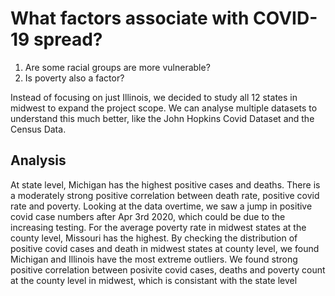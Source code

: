 # What factors associate with COVID-19 spread?
  1. Are some racial groups are more vulnerable?
  2. Is poverty also a factor?

Instead of focusing on just Illinois, we decided to study all 12 states in midwest to expand the project scope.
We can analyse multiple datasets to understand this much better, like the John Hopkins Covid Dataset and the  Census Data. 

## Analysis
At state level, Michigan has the highest positive cases and deaths.
There is a moderately strong positive correlation between death rate, positive covid rate and poverty.
Looking at the data overtime, we saw a jump in positive covid case numbers after Apr 3rd 2020, which could be due to the increasing testing.
For the average poverty rate in midwest states at the county level, Missouri has the highest.
By checking the distribution of positive covid cases and death in midwest states at county level, we found Michigan and Illinois have the most extreme outliers.
We found strong positive correlation between posivite covid cases, deaths and poverty count at the county level in midwest, which is consistant with the state level
